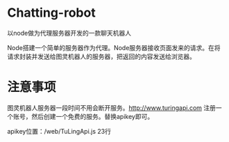 # Chatting-robot
以node做为代理服务器开发的一款聊天机器人

Node搭建一个简单的服务器作为代理。Node服务器接收页面发来的请求。在将请求封装并发送给图灵机器人的服务器，把返回的内容发送给浏览器。

# 注意事项
图灵机器人服务器一段时间不用会断开服务。http://www.turingapi.com 注册一个账号，然后创建一个免费的服务。替换apikey即可。

apikey位置：/web/TuLingApi.js       23行
